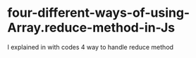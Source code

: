 # four-different-ways-of-using-Array.reduce-method-in-Js
I explained in with codes 4 way to handle reduce method 
